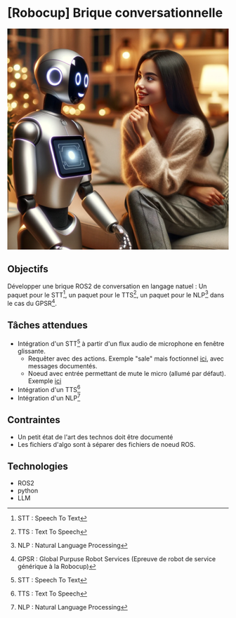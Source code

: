 # \[Robocup\] Brique conversationnelle

![trappe](img/convers_2.png)

## Objectifs

Développer une brique ROS2 de conversation en langage natuel : Un paquet pour le STT[^1], un paquet pour le TTS[^2], un paquet pour le NLP[^3] dans le cas du GPSR[^4]. 
  
[^1]: STT : Speech To Text  
[^2]: TTS : Text To Speech  
[^3]: NLP : Natural Language Processing  
[^4]: GPSR : Global Purpuse Robot Services (Epreuve de robot de service générique à la Robocup)



## Tâches attendues
- Intégration d'un STT[^1] à partir d'un flux audio de microphone en fenêtre glissante. 
    - Requêter  avec des actions. Exemple "sale" mais foctionnel [ici](https://github.com/m0rph03nix/stt_nlu_ros), avec messages documentés.
    - Noeud avec entrée permettant de mute le micro (allumé par défaut). Exemple [ici](https://github.com/m0rph03nix/mic_manager)
- Intégration d'un TTS[^2]  
- Intégration d'un NLP[^3] 



## Contraintes
- Un petit état de l'art des technos doit être documenté
- Les fichiers d'algo sont à séparer des fichiers de noeud ROS.



## Technologies
- ROS2
- python
- LLM